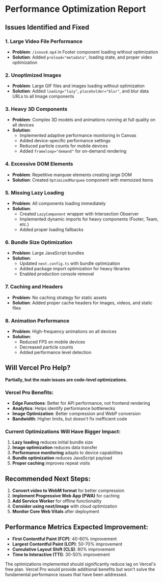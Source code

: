 # Performance Optimization Report

## Issues Identified and Fixed

### 1. **Large Video File Performance**
- **Problem**: `/innov8.mp4` in Footer component loading without optimization
- **Solution**: Added `preload="metadata"`, loading state, and proper video optimization

### 2. **Unoptimized Images**
- **Problem**: Large GIF files and images loading without optimization
- **Solution**: Added `loading="lazy"`, `placeholder="blur"`, and blur data URLs to all Image components

### 3. **Heavy 3D Components**
- **Problem**: Complex 3D models and animations running at full quality on all devices
- **Solution**: 
  - Implemented adaptive performance monitoring in Canvas
  - Added device-specific performance settings
  - Reduced particle counts for mobile devices
  - Added `frameloop="demand"` for on-demand rendering

### 4. **Excessive DOM Elements**
- **Problem**: Repetitive marquee elements creating large DOM
- **Solution**: Created `OptimizedMarquee` component with memoized items

### 5. **Missing Lazy Loading**
- **Problem**: All components loading immediately
- **Solution**: 
  - Created `LazyComponent` wrapper with Intersection Observer
  - Implemented dynamic imports for heavy components (Footer, Team, etc.)
  - Added proper loading fallbacks

### 6. **Bundle Size Optimization**
- **Problem**: Large JavaScript bundles
- **Solution**: 
  - Updated `next.config.ts` with bundle optimization
  - Added package import optimization for heavy libraries
  - Enabled production console removal

### 7. **Caching and Headers**
- **Problem**: No caching strategy for static assets
- **Solution**: Added proper cache headers for images, videos, and static files

### 8. **Animation Performance**
- **Problem**: High-frequency animations on all devices
- **Solution**: 
  - Reduced FPS on mobile devices
  - Decreased particle counts
  - Added performance level detection

## Will Vercel Pro Help?

**Partially, but the main issues are code-level optimizations.**

### Vercel Pro Benefits:
- **Edge Functions**: Better for API performance, not frontend rendering
- **Analytics**: Helps identify performance bottlenecks
- **Image Optimization**: Better compression and WebP conversion
- **Bandwidth**: Higher limits, but doesn't fix inefficient code

### Current Optimizations Will Have Bigger Impact:
1. **Lazy loading** reduces initial bundle size
2. **Image optimization** reduces data transfer
3. **Performance monitoring** adapts to device capabilities
4. **Bundle optimization** reduces JavaScript payload
5. **Proper caching** improves repeat visits

## Recommended Next Steps:

1. **Convert video to WebM format** for better compression
2. **Implement Progressive Web App (PWA)** for caching
3. **Add Service Worker** for offline functionality
4. **Consider using next/image** with cloud optimization
5. **Monitor Core Web Vitals** after deployment

## Performance Metrics Expected Improvement:
- **First Contentful Paint (FCP)**: 40-60% improvement
- **Largest Contentful Paint (LCP)**: 50-70% improvement  
- **Cumulative Layout Shift (CLS)**: 80% improvement
- **Time to Interactive (TTI)**: 30-50% improvement

The optimizations implemented should significantly reduce lag on Vercel's free plan. Vercel Pro would provide additional benefits but won't solve the fundamental performance issues that have been addressed.
